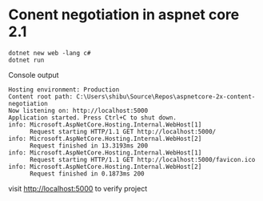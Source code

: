 # Conent negotiation in aspnet core 2.1

```shell
dotnet new web -lang c#
dotnet run
```

Console output
```shell
Hosting environment: Production
Content root path: C:\Users\shibu\Source\Repos\aspnetcore-2x-content-negotiation
Now listening on: http://localhost:5000
Application started. Press Ctrl+C to shut down.
info: Microsoft.AspNetCore.Hosting.Internal.WebHost[1]
      Request starting HTTP/1.1 GET http://localhost:5000/
info: Microsoft.AspNetCore.Hosting.Internal.WebHost[2]
      Request finished in 13.3193ms 200
info: Microsoft.AspNetCore.Hosting.Internal.WebHost[1]
      Request starting HTTP/1.1 GET http://localhost:5000/favicon.ico
info: Microsoft.AspNetCore.Hosting.Internal.WebHost[2]
      Request finished in 0.1873ms 200
```

visit [http://localhost:5000](http://localhost:5000) to verify project
